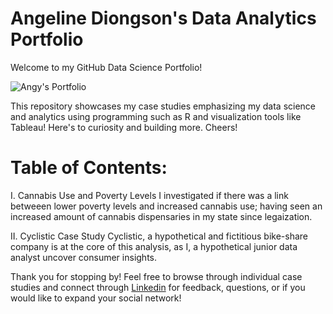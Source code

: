# Angeline Diongson's Data Analytics Portfolio 

Welcome to my GitHub Data Science Portfolio! 

![Angy's Portfolio](./assets/angy'sportfolio.png)


This repository showcases my case studies emphasizing my data science and analytics using programming such as R and visualization tools like Tableau! Here's to curiosity and building more. Cheers!


# Table of Contents:


 I. Cannabis Use and Poverty Levels 
    I investigated if there was a link betweeen lower poverty levels and increased cannabis use; having seen an increased amount of cannabis dispensaries in my state since legaization.
 
 II. Cyclistic Case Study 
    Cyclistic, a hypothetical and fictitious bike-share company is at the core of this analysis, as I, a hypothetical junior data analyst uncover consumer insights.



Thank you for stopping by! Feel free to browse through individual case studies and connect through  [Linkedin](https://www.linkedin.com/in/angeline-diongson-6190821a6/) for feedback, questions, or if you would like to expand your social network!
